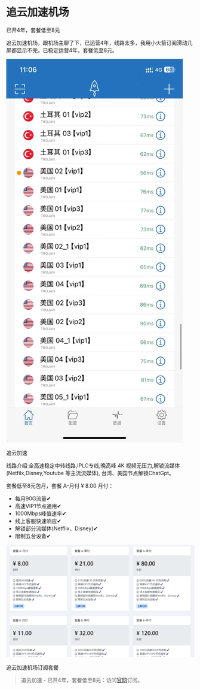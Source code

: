 # 追云加速机场

已开4年，套餐低至8元

追云加速机场，跟机场主聊了下，已运营4年，线路太多，我用小火箭订阅滑动几屏都显示不完。已稳定运营4年，套餐低至8元。

![追云加速](/1711940978.jpg)

追云加速

线路介绍:全高速稳定中转线路,IPLC专线,晚高峰 4K 视频无压力,解锁流媒体(Netfilx,Disney,Youtube 等主流流媒体), 台湾、美国节点解锁ChatGpt。

套餐低至8元包月，套餐 A-月付 ¥ 8.00 月付：

*   每月90G流量✔
*   高速VIP1节点通用✔
*   1000Mbps峰值速率✔
*   线上客服快速响应✔
*   解锁部分流媒体(Netflix、Disney)✔
*   限制五台设备✔

![追云加速机场订阅套餐](/1711941098.png)

追云加速机场订阅套餐

> 追云加速 - 已开4年，套餐低至8元：访问[官网](https://tiao.bid/104)订阅。
